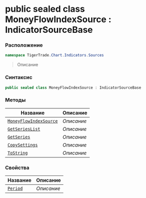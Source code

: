 
# public sealed class MoneyFlowIndexSource : IndicatorSourceBase
### Расположение
```csharp
namespace TigerTrade.Chart.Indicators.Sources
```



> Описание

### Синтаксис
```csharp
public sealed class MoneyFlowIndexSource : IndicatorSourceBase
```


### Методы
| Название | Описание |
| --- | --- |
| [`MoneyFlowIndexSource`](./MoneyFlowIndexSource.cs/Методы/MoneyFlowIndexSource.md) | *Описание* |
| [`GetSeriesList`](./MoneyFlowIndexSource.cs/Методы/GetSeriesList.md) | *Описание* |
| [`GetSeries`](./MoneyFlowIndexSource.cs/Методы/GetSeries.md) | *Описание* |
| [`CopySettings`](./MoneyFlowIndexSource.cs/Методы/CopySettings.md) | *Описание* |
| [`ToString`](./MoneyFlowIndexSource.cs/Методы/ToString.md) | *Описание* |

### Свойства
| Название | Описание |
| --- | --- |
| [`Period`](./MoneyFlowIndexSource.cs/Свойства/Period.md) | *Описание* |



